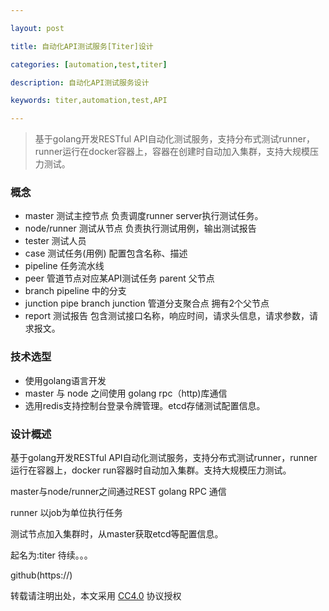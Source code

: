 ```yaml
---

layout: post

title: 自动化API测试服务[Titer]设计

categories: [automation,test,titer]

description: 自动化API测试服务设计

keywords: titer,automation,test,API

---
```


> 基于golang开发RESTful API自动化测试服务，支持分布式测试runner，runner运行在docker容器上，容器在创建时自动加入集群，支持大规模压力测试。

### 概念
- master 测试主控节点 负责调度runner server执行测试任务。
- node/runner 测试从节点 负责执行测试用例，输出测试报告
- tester 测试人员
- case 测试任务(用例) 配置包含名称、描述
- pipeline 任务流水线
- peer 管道节点对应某API测试任务 parent 父节点  
- branch pipeline 中的分支
- junction pipe branch junction 管道分支聚合点 拥有2个父节点
- report 测试报告 包含测试接口名称，响应时间，请求头信息，请求参数，请求报文。

### 技术选型
- 使用golang语言开发
- master 与 node 之间使用 golang rpc（http)库通信
- 选用redis支持控制台登录令牌管理。etcd存储测试配置信息。

### 设计概述
基于golang开发RESTful API自动化测试服务，支持分布式测试runner，runner运行在容器上，docker run容器时自动加入集群。支持大规模压力测试。

master与node/runner之间通过REST golang RPC 通信

runner 以job为单位执行任务

测试节点加入集群时，从master获取etcd等配置信息。


起名为:titer
待续。。。

github(https://)

转载请注明出处，本文采用 [CC4.0](http://creativecommons.org/licenses/by-nc-nd/4.0/) 协议授权










